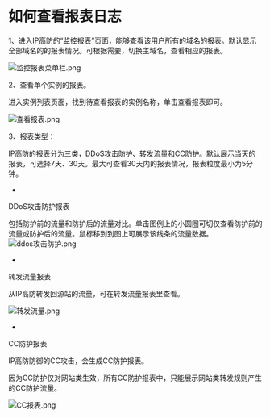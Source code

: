 # **如何查看报表日志**

1、进入IP高防的“监控报表”页面，能够查看该用户所有的域名的报表。默认显示全部域名的的报表情况。可根据需要，切换主域名，查看相应的报表。

![监控报表菜单栏.png](https://img1.jcloudcs.com/cms/760924ed-2e1b-40a9-8adf-57a8efc2712020180412101222.png)

2、查看单个实例的报表。

进入实例列表页面，找到待查看报表的实例名称，单击查看报表即可。

![查看报表.png](https://img1.jcloudcs.com/cms/fc27f4d1-adec-42b5-ac5c-5a75eb8a24f920180323142634.png)

3、报表类型：

IP高防的报表分为三类，DDoS攻击防护、转发流量和CC防护。默认展示当天的报表，可选择7天、30天。最大可查看30天内的报表情况，报表粒度最小为5分钟。

* 
DDoS攻击防护报表

包括防护前的流量和防护后的流量对比。单击图例上的小圆圈可切仅查看防护前的流量或防护后的流量。鼠标移到到图上可展示该线条的流量数据。
![ddos攻击防护.png](https://img1.jcloudcs.com/cms/d16cccc4-31c8-4a60-933b-1c835941f67120180601112206.png)

* 
转发流量报表

从IP高防转发回源站的流量，可在转发流量报表里查看。

![转发流量.png](https://img1.jcloudcs.com/cms/dc6c9deb-59d9-40d1-84d2-6046825d832c20180601112519.png)

* 
CC防护报表

IP高防防御的CC攻击，会生成CC防护报表。

因为CC防护仅对网站类生效，所有CC防护报表中，只能展示网站类转发规则产生的CC防护流量。

![CC报表.png](https://img1.jcloudcs.com/cms/30c46574-01aa-4c3a-ba07-eb0e456d477b20180601112036.png)